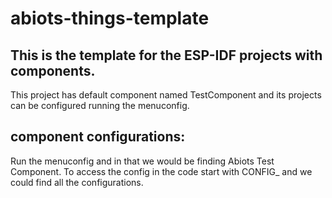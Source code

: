 # abiots-things-template

## This is the template for the ESP-IDF projects with components.
This project has default component named TestComponent and its projects can be configured running the menuconfig.

## component configurations:
Run the menuconfig and in that we would be finding Abiots Test Component. 
To access the config in the code start with CONFIG_ and we could find all the configurations.
